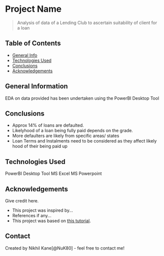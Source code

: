 # Project Name
> Analysis of data of a Lending Club to ascertain suitability of client for a loan 


## Table of Contents
* [General Info](#general-information)
* [Technologies Used](#technologies-used)
* [Conclusions](#conclusions)
* [Acknowledgements](#acknowledgements)

<!-- You can include any other section that is pertinent to your problem -->

## General Information
EDA on data provided has been undertaken using the PowerBI Desktop Tool

<!-- You don't have to answer all the questions - just the ones relevant to your project. -->

## Conclusions
- Approx 14% of loans are defaulted.
- Likelyhood of a loan being fully paid depends on the grade.
- More defaulters are likely from specific areas/ states
- Loan Terms and Instalments need to be considered as they affect likely hood of their being paid up





## Technologies Used
PowerBI Desktop Tool
MS Excel
MS Powerpoint



## Acknowledgements
Give credit here.
- This project was inspired by...
- References if any...
- This project was based on [this tutorial](https://www.example.com).


## Contact
Created by Nikhil Kane[@NuK80] - feel free to contact me!



